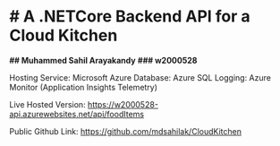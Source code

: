 # **# A .NETCore Backend API for a Cloud Kitchen**
**## Muhammed Sahil Arayakandy**
**### w2000528**

Hosting Service: Microsoft Azure
Database: Azure SQL
Logging: Azure Monitor (Application Insights Telemetry)

Live Hosted Version: https://w2000528-api.azurewebsites.net/api/foodItems

Public Github Link: https://github.com/mdsahilak/CloudKitchen